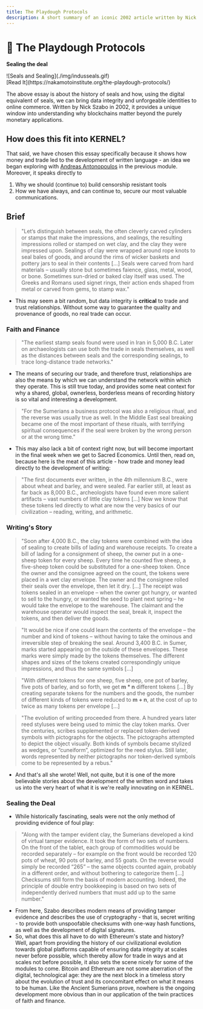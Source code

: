 ```yaml
---
title: The Playdough Protocols
description: A short summary of an iconic 2002 article written by Nick Szabo on the history of seals and data integrity, directly applicable to how we understand the value of blockchains today.
---
```


# 🤝 The Playdough Protocols

<div markdown="1" class="card half sidebar center gemoji center-content center">

**Sealing the deal**

<div markdown="2">
![Seals and Sealing](./img/indusseals.gif)
</div>

<div markdown="3" class="curated-link">
[Read It](https://nakamotoinstitute.org/the-playdough-protocols/)
</div>

</div>

<div markdown="1" class="clear"></div>

The above essay is about the history of seals and how, using the digital equivalent of seals, we can bring data integrity and unforgeable identities to online commerce. Written by Nick Szabo in 2002, it provides a unique window into understanding why blockchains matter beyond the purely monetary applications.

## **How does this fit into KERNEL?**

That said, we have chosen this essay specifically because it shows how money and trade led to the development of written language - an idea we began exploring with [Andreas Antonopoulos](../../module-0/money-language) in the previous module. Moreover, it speaks directly to

1. Why we should (continue to) build censorship resistant tools
2. How we have always, and can continue to, secure our most valuable communications.

## Brief

> "Let‘s distinguish between seals, the often cleverly carved cylinders or stamps that make the impressions, and sealings, the resulting impressions rolled or stamped on wet clay, and the clay they were impressed upon. Sealings of clay were wrapped around rope knots to seal bales of goods, and around the rims of wicker baskets and pottery jars to seal in their contents [...] Seals were carved from hard materials – usually stone but sometimes faience, glass, metal, wood, or bone. Sometimes sun-dried or baked clay itself was used. The Greeks and Romans used signet rings, their action ends shaped from metal or carved from gems, to stamp wax."

- This may seem a bit random, but data integrity is **critical** to trade and trust relationships. Without some way to guarantee the quality and provenance of goods, no real trade can occur.

### Faith and Finance

> "The earliest stamp seals found were used in Iran in 5,000 B.C. Later on archaeologists can use both the trade in seals themselves, as well as the distances between seals and the corresponding sealings, to trace long-distance trade networks."

- The means of securing our trade, and therefore trust, relationships are also the means by which we can understand the network within which they operate. This is still true today, and provides some neat context for why a shared, global, ownerless, borderless means of recording history is so vital and interesting a development.

> "For the Sumerians a business protocol was also a religious ritual, and the reverse was usually true as well. In the Middle East seal breaking became one of the most important of these rituals, with terrifying spiritual consequences if the seal were broken by the wrong person or at the wrong time."

- This may also lack a bit of context right now, but will become important in the final week when we get to Sacred Economics. Until then, read on, because here is the meat of this article - how trade and money lead directly to the development of writing:

> "The first documents ever written, in the 4th millennium B.C., were about wheat and barley, and were sealed. Far earlier still, at least as far back as 8,000 B.C., archeologists have found even more salient artifacts – vast numbers of little clay tokens [...] Now we know that these tokens led directly to what are now the very basics of our civilization – reading, writing, and arithmetic.

### Writing's Story

> "Soon after 4,000 B.C., the clay tokens were combined with the idea of sealing to create bills of lading and warehouse receipts. To create a bill of lading for a consignment of sheep, the owner put in a one-sheep token for every sheep. Every time he counted five sheep, a five-sheep token could be substituted for a one-sheep token. Once the owner and the consignee agreed on the count, the tokens were placed in a wet clay envelope. The owner and the consignee rolled their seals over the envelope, then let it dry. [...] The receipt was tokens sealed in an envelope – when the owner got hungry, or wanted to sell to the hungry, or wanted the seed to plant next spring – he would take the envelope to the warehouse. The claimant and the warehouse operator would inspect the seal, break it, inspect the tokens, and then deliver the goods.

> "It would be nice if one could learn the contents of the envelope – the number and kind of tokens – without having to take the ominous and irreversible step of breaking the seal. Around 3,400 B.C. in Sumer, marks started appearing on the outside of these envelopes. These marks were simply made by the tokens themselves. The different shapes and sizes of the tokens created correspondingly unique impressions, and thus the same symbols [...]

> "With different tokens for one sheep, five sheep, one pot of barley, five pots of barley, and so forth, we get **m * n** different tokens [...] By creating separate tokens for the numbers and the goods, the number of different kinds of tokens were reduced to **m + n**, at the cost of up to twice as many tokens per envelope [...]

> "The evolution of writing proceeded from there. A hundred years later reed styluses were being used to mimic the clay token marks. Over the centuries, scribes supplemented or replaced token-derived symbols with pictographs for the objects. The pictographs attempted to depict the object visually. Both kinds of symbols became stylized as wedges, or “cuneiform”, optimized for the reed stylus. Still later, words represented by neither pictographs nor token-derived symbols come to be represented by a rebus."

- And that's all she wrote! Well, not quite, but it is one of the more believable stories about the development of the written word and takes us into the very heart of what it is we're really innovating on in KERNEL.

### Sealing the Deal

- While historically fascinating, seals were not the only method of providing evidence of foul play:

> "Along with the tamper evident clay, the Sumerians developed a kind of virtual tamper evidence. It took the form of two sets of numbers. On the front of the tablet, each group of commodities would be recorded separately – for example on the front would be recorded 120 pots of wheat, 90 pots of barley, and 55 goats. On the reverse would simply be recorded “265” – the same objects counted again, probably in a different order, and without bothering to categorize them [...] Checksums still form the basis of modern accounting. Indeed, the principle of double entry bookkeeping is based on two sets of independently derived numbers that must add up to the same number."

- From here, Szabo describes modern means of providing tamper evidence and describes the use of cryptography - that is, secret writing - to provide both unspoofable checksums with one-way hash functions, as well as the development of digital signatures.
- So, what does this all have to do with Ethereum's state and history? Well, apart from providing the history of our civilizational evolution towards global platforms capable of ensuring data integrity at scales never before possible, which thereby allow for trade in ways and at scales not before possible, it also sets the scene nicely for some of the modules to come. Bitcoin and Ethereum are not some aberration of the digital, technological age: they are the next block in a timeless story about the evolution of trust and its concomitant effect on what it means to be human. Like the Ancient Sumerians prove, nowhere is the ongoing development more obvious than in our application of the twin practices of faith and finance.